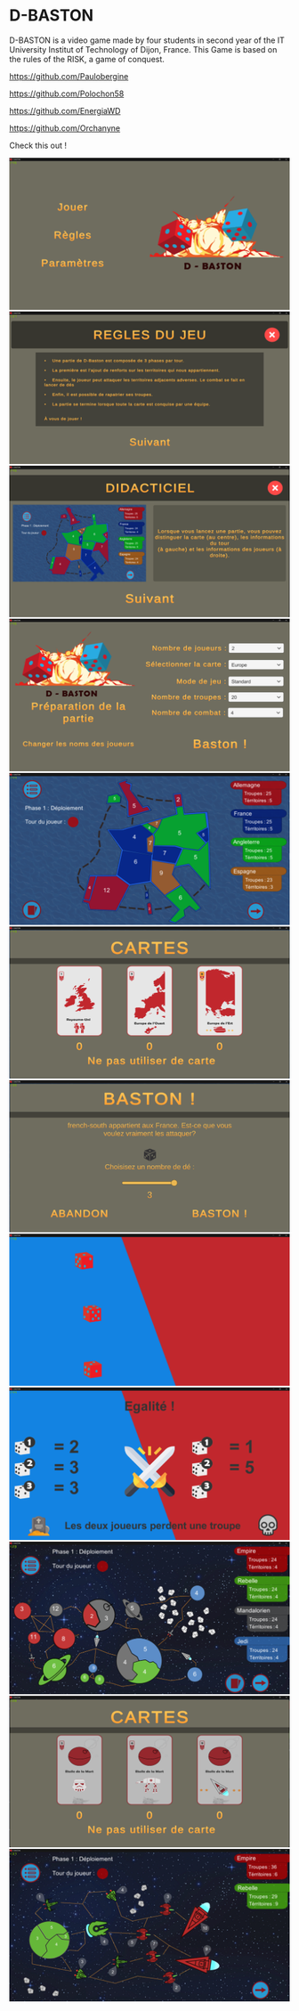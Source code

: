 # D-BASTON

D-BASTON is a video game made by four students in second year of the IT University Institut of Technology of Dijon, France.
This Game is based on the rules of the RISK, a game of conquest.

https://github.com/Paulobergine

https://github.com/Polochon58

https://github.com/EnergiaWD

https://github.com/Orchanyne

Check this out !

![alt text](https://github.com/Orchanyne/D-BASTON/blob/master/testUnity/Menu_D-BASTON.PNG)
![alt text](https://github.com/Orchanyne/D-BASTON/blob/master/testUnity/Regle_D-BASTON.PNG)
![alt text](https://github.com/Orchanyne/D-BASTON/blob/master/testUnity/Regle_2_D-BASTON.PNG)
![alt text](https://github.com/Orchanyne/D-BASTON/blob/master/testUnity/Menu_2_D-BASTON.PNG)
![alt text](https://github.com/Orchanyne/D-BASTON/blob/master/testUnity/Europe_D-BASTON.PNG)
![alt text](https://github.com/Orchanyne/D-BASTON/blob/master/testUnity/Carte_Europe_D-BASTON.PNG)
![alt text](https://github.com/Orchanyne/D-BASTON/blob/master/testUnity/Combat_D-BASTON.PNG)
![alt text](https://github.com/Orchanyne/D-BASTON/blob/master/testUnity/Combat_2_D-BASTON.PNG)
![alt text](https://github.com/Orchanyne/D-BASTON/blob/master/testUnity/Combat_3_D-BASTON.PNG)
![alt text](https://github.com/Orchanyne/D-BASTON/blob/master/testUnity/SW_D-BASTON.PNG)
![alt text](https://github.com/Orchanyne/D-BASTON/blob/master/testUnity/SW_Carte_D-BASTON.PNG)
![alt text](https://github.com/Orchanyne/D-BASTON/blob/master/testUnity/Conquête_D-BASTON.PNG)

